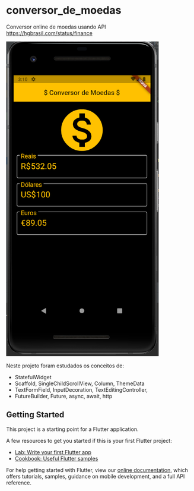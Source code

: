 # conversor_de_moedas

Conversor online de moedas usando API https://hgbrasil.com/status/finance

<img src="https://github.com/tiagomartinscc/flutter_conversor_de_moedas/raw/master/doc/snapshot.png" />

Neste projeto foram estudados os conceitos de:

* StatefulWidget
* Scaffold, SingleChildScrollView, Column, ThemeData
* TextFormField, InputDecoration, TextEditingController, 
* FutureBuilder, Future, async, await, http

## Getting Started

This project is a starting point for a Flutter application.

A few resources to get you started if this is your first Flutter project:

- [Lab: Write your first Flutter app](https://flutter.dev/docs/get-started/codelab)
- [Cookbook: Useful Flutter samples](https://flutter.dev/docs/cookbook)

For help getting started with Flutter, view our
[online documentation](https://flutter.dev/docs), which offers tutorials,
samples, guidance on mobile development, and a full API reference.
